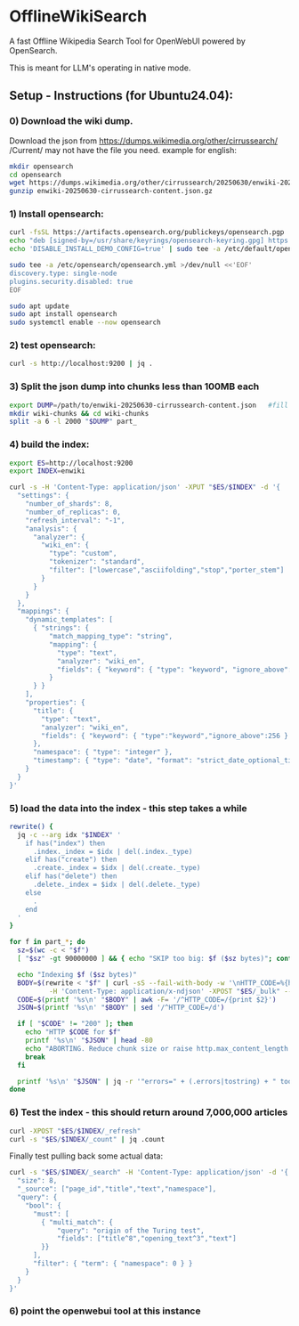 # OfflineWikiSearch
A fast Offline Wikipedia Search Tool for OpenWebUI powered by OpenSearch.

This is meant for LLM's operating in native mode.

## Setup - Instructions (for Ubuntu24.04):

### 0) Download the wiki dump.
Download the json from https://dumps.wikimedia.org/other/cirrussearch/
/Current/ may not have the file you need.
example for english:
```bash
mkdir opensearch
cd opensearch
wget https://dumps.wikimedia.org/other/cirrussearch/20250630/enwiki-20250630-cirrussearch-content.json.gz
gunzip enwiki-20250630-cirrussearch-content.json.gz
```

### 1) Install opensearch:
```bash
curl -fsSL https://artifacts.opensearch.org/publickeys/opensearch.pgp | sudo gpg --dearmor -o /usr/share/keyrings/opensearch-keyring.gpg
echo "deb [signed-by=/usr/share/keyrings/opensearch-keyring.gpg] https://artifacts.opensearch.org/releases/bundle/opensearch/2.x/apt stable main" | sudo tee /etc/apt/sources.list.d/opensearch-2.x.list
echo 'DISABLE_INSTALL_DEMO_CONFIG=true' | sudo tee -a /etc/default/opensearch

sudo tee -a /etc/opensearch/opensearch.yml >/dev/null <<'EOF'
discovery.type: single-node
plugins.security.disabled: true
EOF

sudo apt update
sudo apt install opensearch
sudo systemctl enable --now opensearch
```

### 2) test opensearch:
```bash
curl -s http://localhost:9200 | jq .
```

### 3) Split the json dump into chunks less than 100MB each
```bash
export DUMP=/path/to/enwiki-20250630-cirrussearch-content.json   #fill your path
mkdir wiki-chunks && cd wiki-chunks
split -a 6 -l 2000 "$DUMP" part_
```

### 4) build the index:
```bash
export ES=http://localhost:9200
export INDEX=enwiki

curl -s -H 'Content-Type: application/json' -XPUT "$ES/$INDEX" -d '{
  "settings": {
    "number_of_shards": 8,
    "number_of_replicas": 0,
    "refresh_interval": "-1",
    "analysis": {
      "analyzer": {
        "wiki_en": {
          "type": "custom",
          "tokenizer": "standard",
          "filter": ["lowercase","asciifolding","stop","porter_stem"]
        }
      }
    }
  },
  "mappings": {
    "dynamic_templates": [
      { "strings": {
          "match_mapping_type": "string",
          "mapping": {
            "type": "text",
            "analyzer": "wiki_en",
            "fields": { "keyword": { "type": "keyword", "ignore_above": 256 } }
          }
      } }
    ],
    "properties": {
      "title": {
        "type": "text",
        "analyzer": "wiki_en",
        "fields": { "keyword": { "type":"keyword","ignore_above":256 } }
      },
      "namespace": { "type": "integer" },
      "timestamp": { "type": "date", "format": "strict_date_optional_time||epoch_millis" }
    }
  }
}'
```

### 5) load the data into the index - this step takes a while
```bash
rewrite() {
  jq -c --arg idx "$INDEX" '
    if has("index") then
      .index._index = $idx | del(.index._type)
    elif has("create") then
      .create._index = $idx | del(.create._type)
    elif has("delete") then
      .delete._index = $idx | del(.delete._type)
    else
      .
    end
  '
}

for f in part_*; do
  sz=$(wc -c < "$f")
  [ "$sz" -gt 90000000 ] && { echo "SKIP too big: $f ($sz bytes)"; continue; }

  echo "Indexing $f ($sz bytes)"
  BODY=$(rewrite < "$f" | curl -sS --fail-with-body -w '\nHTTP_CODE=%{http_code}\n' \
          -H 'Content-Type: application/x-ndjson' -XPOST "$ES/_bulk" --data-binary @-)
  CODE=$(printf '%s\n' "$BODY" | awk -F= '/^HTTP_CODE=/{print $2}')
  JSON=$(printf '%s\n' "$BODY" | sed '/^HTTP_CODE=/d')

  if [ "$CODE" != "200" ]; then
    echo "HTTP $CODE for $f"
    printf '%s\n' "$JSON" | head -80
    echo "ABORTING. Reduce chunk size or raise http.max_content_length and retry."
    break
  fi

  printf '%s\n' "$JSON" | jq -r '"errors=" + (.errors|tostring) + " took=" + (.took|tostring) + "ms"'
done
```

### 6) Test the index - this should return around 7,000,000 articles
```bash
curl -XPOST "$ES/$INDEX/_refresh"
curl -s "$ES/$INDEX/_count" | jq .count
```

Finally test pulling back some actual data:
```bash
curl -s "$ES/$INDEX/_search" -H 'Content-Type: application/json' -d '{
  "size": 8,
  "_source": ["page_id","title","text","namespace"],
  "query": {
    "bool": {
      "must": [
        { "multi_match": {
            "query": "origin of the Turing test",
            "fields": ["title^8","opening_text^3","text"]
        }}
      ],
      "filter": { "term": { "namespace": 0 } }
    }
  }
}'
```

### 6) point the openwebui tool at this instance
